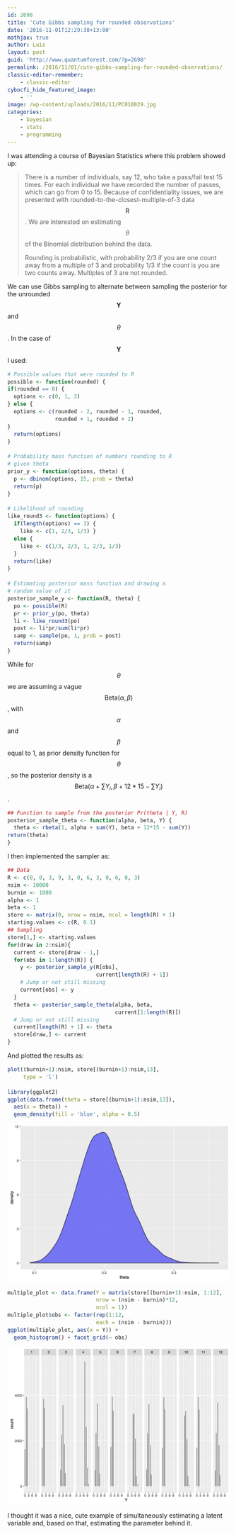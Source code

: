 ```yaml
---
id: 2698
title: 'Cute Gibbs sampling for rounded observations'
date: '2016-11-01T12:29:38+13:00'
mathjax: true
author: Luis
layout: post
guid: 'http://www.quantumforest.com/?p=2698'
permalink: /2016/11/01/cute-gibbs-sampling-for-rounded-observations/
classic-editor-remember:
    - classic-editor
cybocfi_hide_featured_image:
    - ''
image: /wp-content/uploads/2016/11/PC010029.jpg
categories:
    - bayesian
    - stats
    - programming
---
```


I was attending a course of Bayesian Statistics where this problem showed up:

> There is a number of individuals, say 12, who take a pass/fail test 15 times. For each individual we have recorded the number of passes, which can go from 0 to 15. Because of confidentiality issues, we are presented with rounded-to-the-closest-multiple-of-3 data $$\mathbf{R}$$. We are interested on estimating $$\theta$$ of the Binomial distribution behind the data.
> 
> Rounding is probabilistic, with probability 2/3 if you are one count away from a multiple of 3 and probability 1/3 if the count is you are two counts away. Multiples of 3 are not rounded.

We can use Gibbs sampling to alternate between sampling the posterior for the unrounded $$\mathbf{Y}$$ and $$\theta$$. In the case of $$\mathbf{Y}$$ I used:

```R
# Possible values that were rounded to R
possible <- function(rounded) {
if(rounded == 0) {
  options <- c(0, 1, 2)
} else {
  options <- c(rounded - 2, rounded - 1, rounded,
               rounded + 1, rounded + 2)
}
  return(options)
}

# Probability mass function of numbers rounding to R
# given theta
prior_y <- function(options, theta) {
  p <- dbinom(options, 15, prob = theta)
  return(p)
}

# Likelihood of rounding
like_round3 <- function(options) {
  if(length(options) == 3) {
    like <- c(1, 2/3, 1/3) }
  else {
    like <- c(1/3, 2/3, 1, 2/3, 1/3)
  }
  return(like)
}

# Estimating posterior mass function and drawing a
# random value of it
posterior_sample_y <- function(R, theta) {
  po <- possible(R)
  pr <- prior_y(po, theta)
  li <- like_round3(po)
  post <- li*pr/sum(li*pr)
  samp <- sample(po, 1, prob = post)
  return(samp)
}
```

While for $$\theta$$ we are assuming a vague $$\mbox{Beta}(\alpha, \beta)$$, with $$\alpha$$ and $$\beta$$ equal to 1, as prior density function for $$\theta$$, so the posterior density is a $$\mbox{Beta}(\alpha + \sum Y_i, \beta + 12*15 - \sum Y_i)$$.

```R
## Function to sample from the posterior Pr(theta | Y, R)
posterior_sample_theta <- function(alpha, beta, Y) {
  theta <- rbeta(1, alpha + sum(Y), beta + 12*15 - sum(Y))
return(theta)
}
```

I then implemented the sampler as:

```R
## Data
R <- c(0, 0, 3, 9, 3, 0, 6, 3, 0, 6, 0, 3)
nsim <- 10000
burnin <- 1000
alpha <- 1
beta <- 1
store <- matrix(0, nrow = nsim, ncol = length(R) + 1)
starting.values <- c(R, 0.1)
## Sampling
store[1,] <- starting.values
for(draw in 2:nsim){
  current <- store[draw - 1,]
  for(obs in 1:length(R)) {
    y <- posterior_sample_y(R[obs], 
                            current[length(R) + 1])
    # Jump or not still missing
    current[obs] <- y
  }
  theta <- posterior_sample_theta(alpha, beta, 
                                  current[1:length(R)])
  # Jump or not still missing
  current[length(R) + 1] <- theta
  store[draw,] <- current
}
```

And plotted the results as:

```R
plot((burnin+1):nsim, store[(burnin+1):nsim,13], 
     type = 'l')

library(ggplot2)
ggplot(data.frame(theta = store[(burnin+1):nsim,13]), 
  aes(x = theta)) + 
  geom_density(fill = 'blue', alpha = 0.5)
```

![Posterior density for Binomials's theta.](/assets/images/theta_density.png)

```R
multiple_plot <- data.frame(Y = matrix(store[(burnin+1):nsim, 1:12],
                            nrow = (nsim - burnin)*12,
                            ncol = 1))
multiple_plot$obs <- factor(rep(1:12, 
                            each = (nsim - burnin)))
ggplot(multiple_plot, aes(x = Y)) + 
  geom_histogram() + facet_grid(~ obs)
```

![Posterior mass for each rounded observation.](/assets/images/y_mass.png)

I thought it was a nice, cute example of simultaneously estimating a latent variable and, based on that, estimating the parameter behind it.
